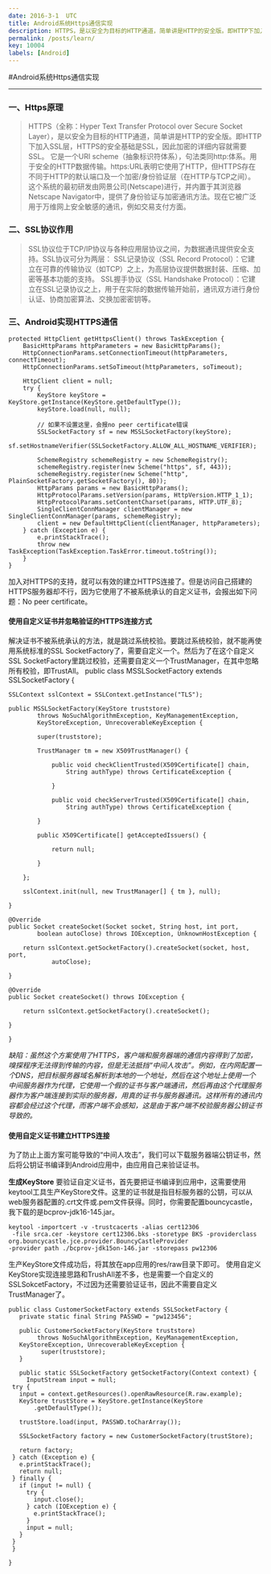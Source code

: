 ```yaml
---
date: 2016-3-1  UTC
title: Android系统Https通信实现
description: HTTPS，是以安全为目标的HTTP通道，简单讲是HTTP的安全版。即HTTP下加入SSL层，HTTPS的安全基础是SSL，因此加密的详细内容就需要SSL...
permalink: /posts/learn/
key: 10004
labels: [Android]
---
```

#Android系统Https通信实现
***
### 一、Https原理
> HTTPS（全称：Hyper Text Transfer Protocol over Secure Socket Layer），是以安全为目标的HTTP通道，简单讲是HTTP的安全版。即HTTP下加入SSL层，HTTPS的安全基础是SSL，因此加密的详细内容就需要SSL。 它是一个URI scheme（抽象标识符体系），句法类同http:体系。用于安全的HTTP数据传输。https:URL表明它使用了HTTP，但HTTPS存在不同于HTTP的默认端口及一个加密/身份验证层（在HTTP与TCP之间）。这个系统的最初研发由网景公司(Netscape)进行，并内置于其浏览器Netscape Navigator中，提供了身份验证与加密通讯方法。现在它被广泛用于万维网上安全敏感的通讯，例如交易支付方面。

### 二、SSL协议作用
> SSL协议位于TCP/IP协议与各种应用层协议之间，为数据通讯提供安全支持。SSL协议可分为两层： SSL记录协议（SSL Record Protocol）：它建立在可靠的传输协议（如TCP）之上，为高层协议提供数据封装、压缩、加密等基本功能的支持。 SSL握手协议（SSL Handshake Protocol）：它建立在SSL记录协议之上，用于在实际的数据传输开始前，通讯双方进行身份认证、协商加密算法、交换加密密钥等。

### 三、Android实现HTTPS通信
    protected HttpClient getHttpsClient() throws TaskException {
		BasicHttpParams httpParameters = new BasicHttpParams();
		HttpConnectionParams.setConnectionTimeout(httpParameters, connectTimeout);
		HttpConnectionParams.setSoTimeout(httpParameters, soTimeout);

		HttpClient client = null;
		try {
			KeyStore keyStore = KeyStore.getInstance(KeyStore.getDefaultType());
			keyStore.load(null, null);

			// 如果不设置这里，会报no peer certificate错误
			SSLSocketFactory sf = new MSSLSocketFactory(keyStore);
			sf.setHostnameVerifier(SSLSocketFactory.ALLOW_ALL_HOSTNAME_VERIFIER);

			SchemeRegistry schemeRegistry = new SchemeRegistry();
			schemeRegistry.register(new Scheme("https", sf, 443));
			schemeRegistry.register(new Scheme("http", PlainSocketFactory.getSocketFactory(), 80));
			HttpParams params = new BasicHttpParams();
			HttpProtocolParams.setVersion(params, HttpVersion.HTTP_1_1);
			HttpProtocolParams.setContentCharset(params, HTTP.UTF_8);
			SingleClientConnManager clientManager = new SingleClientConnManager(params, schemeRegistry);
			client = new DefaultHttpClient(clientManager, httpParameters);
		} catch (Exception e) {
			e.printStackTrace();
			throw new TaskException(TaskException.TaskError.timeout.toString());
		}
    }    

加入对HTTPS的支持，就可以有效的建立HTTPS连接了。但是访问自己搭建的HTTPS服务器却不行，因为它使用了不被系统承认的自定义证书，会报出如下问题：No peer certificate。

#### 使用自定义证书并忽略验证的HTTPS连接方式
解决证书不被系统承认的方法，就是跳过系统校验。要跳过系统校验，就不能再使用系统标准的SSL SocketFactory了，需要自定义一个。然后为了在这个自定义SSL SocketFactory里跳过校验，还需要自定义一个TrustManager，在其中忽略所有校验，即TrustAll。
    public class MSSLSocketFactory extends SSLSocketFactory {
	
	SSLContext sslContext = SSLContext.getInstance("TLS");

	public MSSLSocketFactory(KeyStore truststore)
			throws NoSuchAlgorithmException, KeyManagementException,
			KeyStoreException, UnrecoverableKeyException {

		    super(truststore);

		    TrustManager tm = new X509TrustManager() {

			    public void checkClientTrusted(X509Certificate[] chain,
					String authType) throws CertificateException {

			    }

			    public void checkServerTrusted(X509Certificate[] chain,
					String authType) throws CertificateException {

			}

			public X509Certificate[] getAcceptedIssuers() {

				return null;

			}

		};

		sslContext.init(null, new TrustManager[] { tm }, null);

	}

	@Override
	public Socket createSocket(Socket socket, String host, int port,
			boolean autoClose) throws IOException, UnknownHostException {

		return sslContext.getSocketFactory().createSocket(socket, host, port,
				autoClose);

	}

	@Override
	public Socket createSocket() throws IOException {

		return sslContext.getSocketFactory().createSocket();

	}

    }

 *缺陷：虽然这个方案使用了HTTPS，客户端和服务器端的通信内容得到了加密，嗅探程序无法得到传输的内容，但是无法抵挡“中间人攻击”。例如，在内网配置一个DNS，把目标服务器域名解析到本地的一个地址，然后在这个地址上使用一个中间服务器作为代理，它使用一个假的证书与客户端通讯，然后再由这个代理服务器作为客户端连接到实际的服务器，用真的证书与服务器通讯。这样所有的通讯内容都会经过这个代理，而客户端不会感知，这是由于客户端不校验服务器公钥证书导致的。*

#### 使用自定义证书建立HTTPS连接 
为了防止上面方案可能导致的“中间人攻击”，我们可以下载服务器端公钥证书，然后将公钥证书编译到Android应用中，由应用自己来验证证书。<p>

**生成KeyStore**
要验证自定义证书，首先要把证书编译到应用中，这需要使用keytool工具生产KeyStore文件。这里的证书就是指目标服务器的公钥，可以从web服务器配置的.crt文件或.pem文件获得。同时，你需要配置bouncycastle，我下载的是bcprov-jdk16-145.jar。<p>

    keytool -importcert -v -trustcacerts -alias cert12306
     -file srca.cer -keystore cert12306.bks -storetype BKS -providerclass 
    org.bouncycastle.jce.provider.BouncyCastleProvider
    -provider path ./bcprov-jdk15on-146.jar -storepass pw12306

生产KeyStore文件成功后，将其放在app应用的res/raw目录下即可。
使用自定义KeyStore实现连接思路和TrushAll差不多，也是需要一个自定义的SSLSokcetFactory，不过因为还需要验证证书，因此不需要自定义TrustManager了。

    public class CustomerSocketFactory extends SSLSocketFactory { 
       private static final String PASSWD = "pw123456"; 
   
       public CustomerSocketFactory(KeyStore truststore) 
            throws NoSuchAlgorithmException, KeyManagementException, 
       KeyStoreException, UnrecoverableKeyException { 
             super(truststore); 
       } 
   
       public static SSLSocketFactory getSocketFactory(Context context) { 
         InputStream input = null; 
     try { 
       input = context.getResources().openRawResource(R.raw.example); 
       KeyStore trustStore = KeyStore.getInstance(KeyStore 
           .getDefaultType()); 
   
       trustStore.load(input, PASSWD.toCharArray()); 
   
       SSLSocketFactory factory = new CustomerSocketFactory(trustStore); 
   
       return factory; 
     } catch (Exception e) { 
       e.printStackTrace(); 
       return null; 
     } finally { 
       if (input != null) { 
         try { 
           input.close(); 
         } catch (IOException e) { 
           e.printStackTrace(); 
         } 
         input = null; 
       } 
     } 
     } 
   
    } 
